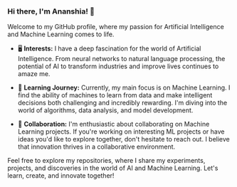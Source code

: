 ### Hi there, I'm Ananshia! 👋

Welcome to my GitHub profile, where my passion for Artificial Intelligence and Machine Learning comes to life.

- 🖥️ **Interests:** I have a deep fascination for the world of Artificial Intelligence. From neural networks to natural language processing, the potential of AI to transform industries and improve lives continues to amaze me.

- 🌱 **Learning Journey:** Currently, my main focus is on Machine Learning. I find the ability of machines to learn from data and make intelligent decisions both challenging and incredibly rewarding. I'm diving into the world of algorithms, data analysis, and model development.

- 💞️ **Collaboration:** I'm enthusiastic about collaborating on Machine Learning projects. If you're working on interesting ML projects or have ideas you'd like to explore together, don't hesitate to reach out. I believe that innovation thrives in a collaborative environment.


Feel free to explore my repositories, where I share my experiments, projects, and discoveries in the world of AI and Machine Learning. Let's learn, create, and innovate together!



